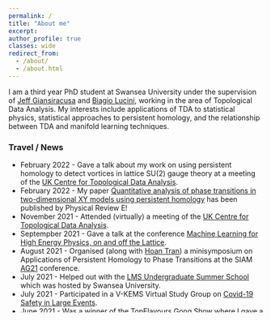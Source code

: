 ```yaml
---
permalink: /
title: "About me"
excerpt:
author_profile: true
classes: wide
redirect_from: 
  - /about/
  - /about.html
---
```


I am a third year PhD student at Swansea University under the supervision of [Jeff Giansiracusa](https://sites.google.com/view/jeffreygiansiracusa/home) and [Biagio Lucini](http://pyweb.swan.ac.uk/~pybl/), working in the area of Topological Data Analysis. My interests include applications of TDA to statistical physics, statistical approaches to persistent homology, and the relationship between TDA and manifold learning techniques.

### Travel / News
<ul style="height: 300px; overflow: auto;">
<li>February 2022 - Gave a talk about my work on using persistent homology to detect vortices in lattice SU(2) gauge theory at a meeting of the <a href="https://www.maths.ox.ac.uk/groups/topological-data-analysis">UK Centre for Topological Data Analysis</a>.</li>
<li>February 2022 - My paper <a href="https://journals.aps.org/pre/abstract/10.1103/PhysRevE.105.024121">Quantitative analysis of phase transitions in two-dimensional XY models using persistent homology</a> has been published by Physical Review E!</li>
<li>November 2021 - Attended (virtually) a meeting of the <a href="https://www.maths.ox.ac.uk/groups/topological-data-analysis">UK Centre for Topological Data Analysis</a>.</li>
<li>Septempber 2021 - Gave a talk at the conference <a href="https://indico.ectstar.eu/event/77/">Machine Learning for High Energy Physics, on and off the Lattice</a>.</li>
<li>August 2021 - Organised (along with <a href="https://haduonght.wordpress.com/">Hoan Tran</a>) a minisymposium on Applications of Persistent Homology to Phase Transitions at the SIAM <a href="https://www.siam.org/conferences/cm/conference/ag21">AG21</a> conference.</li>
<li>July 2021 - Helped out with the <a href="https://www.swansea.ac.uk/maths/seminars/lms-summer-school-2020/">LMS Undergraduate Summer School</a> which was hosted by Swansea University.</li>
<li>July 2021 - Participated in a V-KEMS Virtual Study Group on <a href="https://www.icms.org.uk/events/workshops/VSGevent">Covid-19 Safety in Large Events</a>.</li>
<li>June 2021 - Was a winner of the <a href="https://sites.google.com/view/topflavours2021/home">TopFlavours</a> Gong Show where I gave a 7-minute talk about why persistent homology is a useful tool to study phase transitions, winning a £50 Amazon voucher.</li>
<li>April 2021 - Attended (virtually) the IMSI <a href="https://www.imsi.institute/topological-data-analysis/">Topological Data Analysis Workshop</a>.</li>
<li>March 2021 - Produced a video tutorial as part of the <a href="https://sites.google.com/view/aatrn-tutorial-a-thon">AATRN Tutorial-a-Thon</a>. You can find my video on YouTube <a href="https://www.youtube.com/watch?v=0nNHl_uRKG8&list=PL4kY-dS_mSmJabQiM2ySRSUusbvmdIxBt&index=14">here</a>.</li>
<li>March 2021 - Came <a href="https://twitter.com/CardiffSIAM_IMA/status/1372229019454873600">2nd place</a> in the Welsh Mathematics 3 Minute Thesis competition hosted by Cardiff University, winning a copy of 50 Visions of Mathematics and a £30 Amazon voucher.</li>
<li>November 2020 - Gave a talk about my work on using persistent homology to study phase transitions at a meeting of the <a href="https://www.maths.ox.ac.uk/groups/topological-data-analysis">UK Centre for Topological Data Analysis</a>.</li>
<li>September 2020 - Attended (virtually) <a href="https://www.maths.ox.ac.uk/node/36581">Spires20</a> the annual meeting of the <a href="https://www.maths.ox.ac.uk/groups/topological-data-analysis">UK Centre for Topological Data Analysis</a>.</li>
<li>June 2020 - Attended (virtually) the <a href="http://www.fields.utoronto.ca/activities/19-20/toric-TDA">Workshop on Topological Data Analysis</a> at the Fields Institute.</li>
<li>May 2020 - Attended (virtually) a meeting of the <a href="https://www.maths.ox.ac.uk/groups/topological-data-analysis">UK Centre for Topological Data Analysis</a>.</li>
<li>November 2019 - Attended a meeting of the <a href="https://www.maths.ox.ac.uk/groups/topological-data-analysis">UK Centre for Topological Data Analysis</a> in Oxford.</li>
<li>October 2019 - Officially started my PhD studies at Swansea University.</li>
<li>September 2019 - Graduated from Oxford with a first class integrated masters in Mathematics and Computer Science.</li>
  <li>July 2019 - Took part in <a href="http://www.adaboralevi.com/TAGSS/2019.html">TAGSS III</a> at the ICTP in Trieste.</li>
<li>April 2019 - Submitted my masters dissertation on <a href="nicksale.github.io/research">Synthetic Homotopy Theory and Classifying Principal Bundles in Homotopy Type Theory</a></li>
  <li>March 2019 - Attended <a href="http://events.cs.bham.ac.uk/syco/3/">SYCO3</a> at the University of Oxford.</li>
<li>December 2018 - Attended <a href="http://events.cs.bham.ac.uk/syco/2/">SYCO2</a> at the University of Strathclyde.</li>
<li>September 2018 - Attended the <a href="https://sites.google.com/view/dragon-applied-topology">Dragon Applied Topology Conference</a> at Swansea University.</li>

